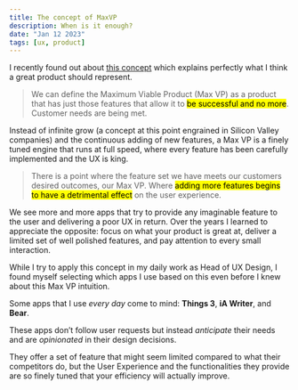 ```yaml
---
title: The concept of MaxVP
description: When is it enough?
date: "Jan 12 2023"
tags: [ux, product]
---
```


I recently found out about [this concept](https://www.cxpartners.co.uk/our-thinking/maximum-viable-product) which explains perfectly what I think a great product should represent.

> We can define the Maximum Viable Product (Max VP) as a product that has just those features that allow it to <mark>be successful and no more</mark>. Customer needs are being met.

Instead of infinite grow (a concept at this point engrained in Silicon Valley companies) and the continuous adding of new features, a Max VP is a finely tuned engine that runs at full speed, where every feature has been carefully implemented and the UX is king.

> There is a point where the feature set we have meets our customers desired outcomes, our Max VP. Where <mark>adding more features begins to have a detrimental effect</mark> on the user experience.

We see more and more apps that try to provide any imaginable feature to the user and delivering a poor UX in return.
Over the years I learned to appreciate the opposite: focus on what your product is great at, deliver a limited set of well polished features, and pay attention to every small interaction.

While I try to apply this concept in my daily work as Head of UX Design, I found myself selecting which apps I use based on this even before I knew about this Max VP intuition.

Some apps that I use _every day_ come to mind: **Things 3**, **iA Writer**, and **Bear**.

These apps don’t follow user requests but instead _anticipate_ their needs and are _opinionated_ in their design decisions.

They offer a set of feature that might seem limited compared to what their competitors do, but the User Experience and the functionalities they provide are so finely tuned that your efficiency will actually improve.
